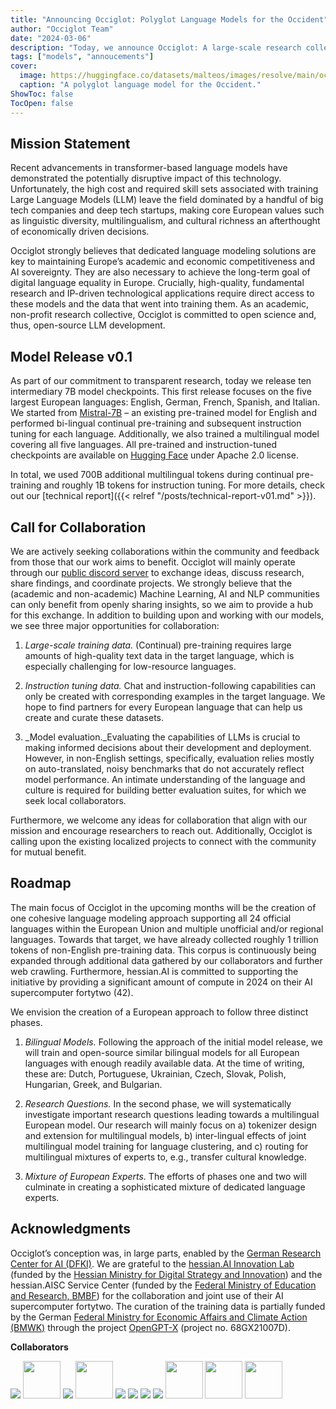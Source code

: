 ```yaml
---
title: "Announcing Occiglot: Polyglot Language Models for the Occident"
author: "Occiglot Team"
date: "2024-03-06"
description: "Today, we announce Occiglot: A large-scale research collective for open-source development of Large Language Models by and for Europe."
tags: ["models", "annoucements"]
cover:
  image: https://huggingface.co/datasets/malteos/images/resolve/main/occiglot.medium.png
  caption: "A polyglot language model for the Occident."
ShowToc: false
TocOpen: false
---
```


## Mission Statement

Recent advancements in transformer-based language models have demonstrated the potentially disruptive impact of this technology. Unfortunately, the high cost and required skill sets associated with training Large Language Models (LLM) leave the field dominated by a handful of big tech companies and deep tech startups, making core European values such as linguistic diversity, multilingualism, and cultural richness an afterthought of economically driven decisions. 

Occiglot strongly believes that dedicated language modeling solutions are key to maintaining Europe’s academic and economic competitiveness and AI sovereignty. They are also necessary to achieve the long-term goal of digital language equality in Europe. Crucially, high-quality, fundamental research and IP-driven technological applications require direct access to these models and the data that went into training them. As an academic, non-profit research collective, Occiglot is committed to open science and, thus, open-source LLM development. 
## Model Release v0.1

As part of our commitment to transparent research, today we release ten intermediary 7B model checkpoints. This first release focuses on the five largest European languages: English, German, French, Spanish, and Italian. \
We started from [Mistral-7B](https://huggingface.co/mistralai/Mistral-7B-v0.1) – an existing pre-trained model for English and performed bi-lingual continual pre-training and subsequent instruction tuning for each language. Additionally, we also trained a multilingual model covering all five languages. All pre-trained and instruction-tuned checkpoints are available on [Hugging Face](https://huggingface.co/collections/occiglot/occiglot-eu5-7b-v01-65dbed502a6348b052695e01) under Apache 2.0 license.
 

In total, we used 700B additional multilingual tokens during continual pre-training and roughly 1B tokens for instruction tuning. For more details, check out our [technical report]({{< relref "/posts/technical-report-v01.md" >}}). 

## Call for Collaboration

We are actively seeking collaborations within the community and feedback from those that our work aims to benefit. Occiglot will mainly operate through our [public discord server](https://discord.gg/xMT7MmnybY) to exchange ideas, discuss research, share findings, and coordinate projects. We strongly believe that the (academic and non-academic) Machine Learning, AI and NLP communities can only benefit from openly sharing insights, so we aim to provide a hub for this exchange. In addition to building upon and working with our models, we see three major opportunities for collaboration: 

1. _Large-scale training data._  (Continual) pre-training requires large amounts of high-quality text data in the target language, which is especially challenging for low-resource languages.

2. _Instruction tuning data._ Chat and instruction-following capabilities can only be created with corresponding examples in the target language. We hope to find partners for every European language that can help us create and curate these datasets.

3. _Model evaluation._Evaluating the capabilities of LLMs is crucial to making informed decisions about their development and deployment. However, in non-English settings, specifically, evaluation relies mostly on auto-translated, noisy benchmarks that do not accurately reflect model performance. An intimate understanding of the language and culture is required for building better evaluation suites, for which we seek local collaborators.

Furthermore, we welcome any ideas for collaboration that align with our mission and encourage researchers to reach out. Additionally, Occiglot is calling upon the existing localized projects to connect with the community for mutual benefit.

## Roadmap

The main focus of Occiglot in the upcoming months will be the creation of one cohesive language modeling approach supporting all 24 official languages within the European Union and multiple unofficial and/or regional languages. Towards that target, we have already collected roughly 1 trillion tokens of non-English pre-training data. This corpus is continuously being expanded through additional data gathered by our collaborators and further web crawling. Furthermore, hessian.AI is committed to supporting the initiative by providing a significant amount of compute in 2024 on their AI supercomputer fortytwo (42). 

We envision the creation of a European approach to follow three distinct phases.

1. _Bilingual Models._ Following the approach of the initial model release, we will train and open-source similar bilingual models for all European languages with enough readily available data. At the time of writing, these are: Dutch, Portuguese, Ukrainian, Czech, Slovak, Polish, Hungarian, Greek, and Bulgarian.

2. _Research Questions._ In the second phase, we will systematically investigate important research questions leading towards a multilingual European model. Our research will mainly focus on a) tokenizer design and extension for multilingual models, b) inter-lingual effects of joint multilingual model training for language clustering, and c) routing for multilingual mixtures of experts to, e.g., transfer cultural knowledge.

3. _Mixture of European Experts._ The efforts of phases one and two will culminate in creating a sophisticated mixture of dedicated language experts. 

## Acknowledgments

Occiglot’s conception was, in large parts, enabled by the [German Research Center for AI (DFKI)](https://www.dfki.de/en/web).
We are grateful to the [hessian.AI Innovation Lab](http://hessian.AI) (funded by the [Hessian Ministry for Digital Strategy and Innovation](https://digitales.hessen.de)) and the hessian.AISC Service Center (funded by the [Federal Ministry of Education and Research, BMBF](https://www.bmbf.de/bmbf/en/home/home_node.html)) for the collaboration and joint use of their AI supercomputer fortytwo. The curation of the training data is partially funded by the German [Federal Ministry for Economic Affairs and Climate Action (BMWK)](https://www.bmwk.de/Navigation/EN/Home/home.html) through the project [OpenGPT-X](https://opengpt-x.de/en/) (project no. 68GX21007D). 

**Collaborators**

<div class="collaborators">
<a href="https://www.dfki.de/"><img src="/occiglot/logos/dfki.png"></a>
<a href="https://hessian.ai/"><img src="/occiglot/logos/hessian-ai.png" style="height: 60px"></a>
<a href="https://www.tu-darmstadt.de/"><img src="/occiglot/logos/tu-darmstadt.svg"></a>
<a href="https://commoncrawl.org/"><img src="/occiglot/logos/commoncrawl.svg" style="height: 60px"></a>
<a href="https://www.ontocord.ai/"><img src="/occiglot/logos/ontocord.jpg"></a>
<a href="https://huggingface.co/PleIAs"><img src="/occiglot/logos/pleais.svg"></a>
<a href="https://www.eleuther.ai/"><img src="/occiglot/logos/eleutherai.png"></a>
<a href="https://huggingface.co/DiscoResearch"><img src="/occiglot/logos/discoresearch.webp"></a>
<a href="https://www.bsc.es"><img src="/occiglot/logos/bsc.png"  style="height: 60px"></a>
<!-- <a href="https://nlp.uniroma1.it/"><img src="/logos/sapienza.png"></a> -->
<a href="https://www.european-language-grid.eu"><img src="/occiglot/logos/elg.png"  style="height: 60px"></a>
<a href="https://european-language-equality.eu"><img src="/occiglot/logos/ele.png"  style="height: 60px"></a>
</div>